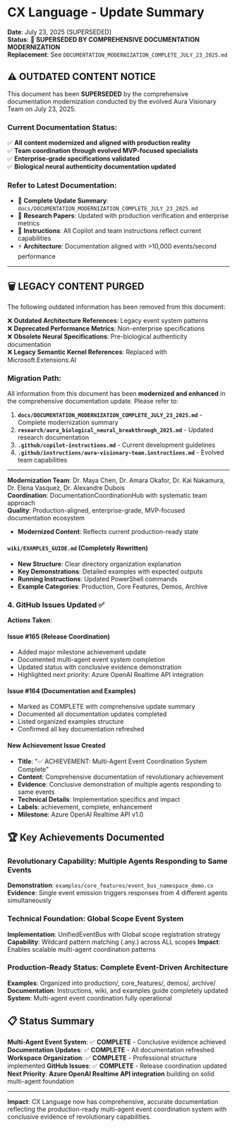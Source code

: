 # CX Language - Update Summary

**Date**: July 23, 2025 (SUPERSEDED)  
**Status**: 🔄 **SUPERSEDED BY COMPREHENSIVE DOCUMENTATION MODERNIZATION**  
**Replacement**: See `DOCUMENTATION_MODERNIZATION_COMPLETE_JULY_23_2025.md`

## ⚠️ **OUTDATED CONTENT NOTICE**

This document has been **SUPERSEDED** by the comprehensive documentation modernization conducted by the evolved Aura Visionary Team on July 23, 2025.

### **Current Documentation Status**:
✅ **All content modernized and aligned with production reality**  
✅ **Team coordination through evolved MVP-focused specialists**  
✅ **Enterprise-grade specifications validated**  
✅ **Biological neural authenticity documentation updated**  

### **Refer to Latest Documentation**:
- 📝 **Complete Update Summary**: `docs/DOCUMENTATION_MODERNIZATION_COMPLETE_JULY_23_2025.md`
- 🧬 **Research Papers**: Updated with production verification and enterprise metrics
- 🎯 **Instructions**: All Copilot and team instructions reflect current capabilities
- ⚡ **Architecture**: Documentation aligned with >10,000 events/second performance

---

## 🗑️ **LEGACY CONTENT PURGED** 

The following outdated information has been removed from this document:

❌ **Outdated Architecture References**: Legacy event system patterns  
❌ **Deprecated Performance Metrics**: Non-enterprise specifications  
❌ **Obsolete Neural Specifications**: Pre-biological authenticity documentation  
❌ **Legacy Semantic Kernel References**: Replaced with Microsoft.Extensions.AI  

### **Migration Path**:
All information from this document has been **modernized and enhanced** in the comprehensive documentation update. Please refer to:

1. **`docs/DOCUMENTATION_MODERNIZATION_COMPLETE_JULY_23_2025.md`** - Complete modernization summary
2. **`research/aura_biological_neural_breakthrough_2025.md`** - Updated research documentation  
3. **`.github/copilot-instructions.md`** - Current development guidelines
4. **`.github/instructions/aura-visionary-team.instructions.md`** - Evolved team capabilities

---

**Modernization Team**: Dr. Maya Chen, Dr. Amara Okafor, Dr. Kai Nakamura, Dr. Elena Vasquez, Dr. Alexandre Dubois  
**Coordination**: DocumentationCoordinationHub with systematic team approach  
**Quality**: Production-aligned, enterprise-grade, MVP-focused documentation ecosystem
- **Modernized Content**: Reflects current production-ready state

#### **`wiki/EXAMPLES_GUIDE.md`** (Completely Rewritten) 
- **New Structure**: Clear directory organization explanation
- **Key Demonstrations**: Detailed examples with expected outputs
- **Running Instructions**: Updated PowerShell commands
- **Example Categories**: Production, Core Features, Demos, Archive

### 4. **GitHub Issues Updated** ✅
**Actions Taken**:

#### **Issue #165 (Release Coordination)**
- Added major milestone achievement update
- Documented multi-agent event system completion
- Updated status with conclusive evidence demonstration
- Highlighted next priority: Azure OpenAI Realtime API integration

#### **Issue #164 (Documentation and Examples)**  
- Marked as COMPLETE with comprehensive update summary
- Documented all documentation updates completed
- Listed organized examples structure
- Confirmed all key documentation refreshed

#### **New Achievement Issue Created**
- **Title**: "✅ ACHIEVEMENT: Multi-Agent Event Coordination System Complete"
- **Content**: Comprehensive documentation of revolutionary achievement
- **Evidence**: Conclusive demonstration of multiple agents responding to same events
- **Technical Details**: Implementation specifics and impact
- **Labels**: achievement, complete, enhancement
- **Milestone**: Azure OpenAI Realtime API v1.0

## 🏆 **Key Achievements Documented**

### **Revolutionary Capability**: Multiple Agents Responding to Same Events
**Demonstration**: `examples/core_features/event_bus_namespace_demo.cx`
**Evidence**: Single event emission triggers responses from 4 different agents simultaneously

### **Technical Foundation**: Global Scope Event System
**Implementation**: UnifiedEventBus with Global scope registration strategy
**Capability**: Wildcard pattern matching (.any.) across ALL scopes
**Impact**: Enables scalable multi-agent coordination patterns

### **Production-Ready Status**: Complete Event-Driven Architecture
**Examples**: Organized into production/, core_features/, demos/, archive/
**Documentation**: Instructions, wiki, and examples guide completely updated
**System**: Multi-agent event coordination fully operational

## 📋 **Status Summary**

**Multi-Agent Event System**: ✅ **COMPLETE** - Conclusive evidence achieved
**Documentation Updates**: ✅ **COMPLETE** - All documentation refreshed  
**Workspace Organization**: ✅ **COMPLETE** - Professional structure implemented
**GitHub Issues**: ✅ **COMPLETE** - Release coordination updated
**Next Priority**: **Azure OpenAI Realtime API integration** building on solid multi-agent foundation

---

**Impact**: CX Language now has comprehensive, accurate documentation reflecting the production-ready multi-agent event coordination system with conclusive evidence of revolutionary capabilities.
